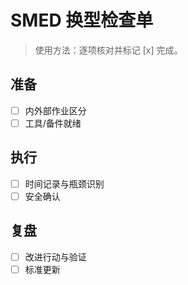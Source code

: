 # SMED 换型检查单

> 使用方法：逐项核对并标记 [x] 完成。

## 准备

- [ ] 内外部作业区分
- [ ] 工具/备件就绪

## 执行

- [ ] 时间记录与瓶颈识别
- [ ] 安全确认

## 复盘

- [ ] 改进行动与验证
- [ ] 标准更新
